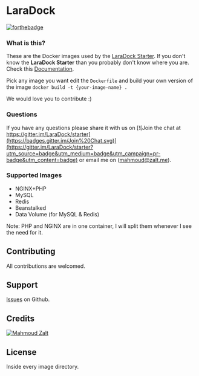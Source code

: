 # LaraDock


[![forthebadge](http://forthebadge.com/images/badges/built-by-developers.svg)](http://zalt.me)

### What is this?

These are the Docker images used by the [LaraDock Starter](https://github.com/LaraDock/starter). If you don't know the **LaraDock Starter** than you probably don't know where you are. Check this [Documentation](https://github.com/LaraDock/starter).

Pick any image you want edit the `Dockerfile` and build your own version of the image `docker build -t {your-image-name} .`

We would love you to contribute :)

### Questions
If you have any questions please share it with us on [![Join the chat at https://gitter.im/LaraDock/starter](https://badges.gitter.im/Join%20Chat.svg)](https://gitter.im/LaraDock/starter?utm_source=badge&utm_medium=badge&utm_campaign=pr-badge&utm_content=badge) or email me on (mahmoud@zalt.me).



### Supported Images

- NGINX+PHP
- MySQL
- Redis
- Beanstalked
- Data Volume (for MySQL & Redis)

Note: PHP and NGINX are in one container, I will split them whenever I see the need for it.




## Contributing

All contributions are welcomed.





## Support

[Issues](https://github.com/laradock/images/issues) on Github.





## Credits

[![Mahmoud Zalt](https://img.shields.io/badge/Author-Mahmoud%20Zalt-orange.svg)](http://www.zalt.me)



## License

Inside every image directory.




